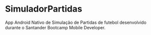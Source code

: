 # SimuladorPartidas
 App Android Nativo de Simulação de Partidas de futebol desenvolvido durante o Santander Bootcamp Mobile Developer.
